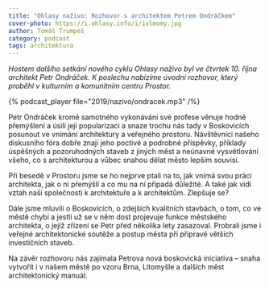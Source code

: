 ```yaml
---
title: "Ohlasy naživo: Rozhovor s architektem Petrem Ondráčkem"
cover-photo: https://i.ohlasy.info/i/ivlmomy.jpg
author: Tomáš Trumpeš
category: podcast
tags: architektura
---
```


*Hostem dalšího setkání nového cyklu Ohlasy naživo byl ve čtvrtek 10. října architekt Petr Ondráček. K poslechu nabízíme úvodní rozhovor, který proběhl v kulturním a komunitním centru Prostor.*

{% podcast_player file="2019/nazivo/ondracek.mp3" /%}

Petr Ondráček kromě samotného vykonávání své profese věnuje hodně přemýšlení a úsilí její popularizaci a snaze trochu nás tady v Boskovicích posunout ve vnímání architektury a veřejného prostoru. Návštěvníci našeho diskusního fóra dobře znají jeho poctivé a podrobné příspěvky, příklady úspěšných a pozoruhodných staveb z jiných měst a neúnavné vysvětlování všeho, co s architekturou a vůbec snahou dělat město lepším souvisí.

Při besedě v Prostoru jsme se ho nejprve ptali na to, jak vnímá svou práci architekta, jak o ní přemýšlí a co mu na ní připadá důležité. A také jak vidí vztah naší společnosti k architektuře a k architektům. Zlepšuje se?

Dále jsme mluvili o Boskovicích, o zdejších kvalitních stavbách, o tom, co ve městě chybí a jestli už se v něm dost projevuje funkce městského architekta, o jejíž zřízení se Petr před několika lety zasazoval. Probrali jsme i veřejné architektonické soutěže a postup města při přípravě větších investičních staveb.

Na závěr rozhovoru nás zajímala Petrova nová boskovická iniciativa – snaha vytvořit i v našem městě po vzoru Brna, Litomyšle a dalších měst architektonický manuál.
